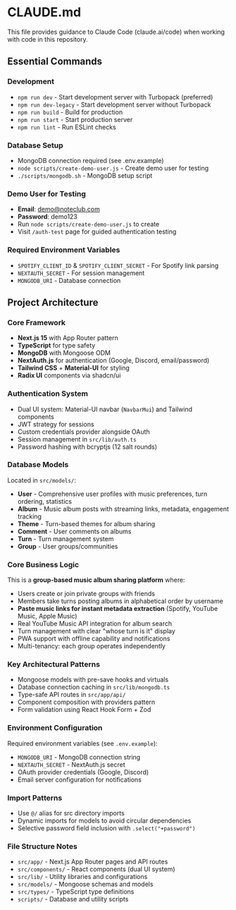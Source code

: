 # CLAUDE.md

This file provides guidance to Claude Code (claude.ai/code) when working with code in this repository.

## Essential Commands

### Development
- `npm run dev` - Start development server with Turbopack (preferred)
- `npm run dev-legacy` - Start development server without Turbopack
- `npm run build` - Build for production
- `npm run start` - Start production server
- `npm run lint` - Run ESLint checks

### Database Setup
- MongoDB connection required (see .env.example)
- `node scripts/create-demo-user.js` - Create demo user for testing
- `./scripts/mongodb.sh` - MongoDB setup script

### Demo User for Testing
- **Email**: demo@noteclub.com
- **Password**: demo123
- Run `node scripts/create-demo-user.js` to create
- Visit `/auth-test` page for guided authentication testing

### Required Environment Variables
- `SPOTIFY_CLIENT_ID` & `SPOTIFY_CLIENT_SECRET` - For Spotify link parsing
- `NEXTAUTH_SECRET` - For session management
- `MONGODB_URI` - Database connection

## Project Architecture

### Core Framework
- **Next.js 15** with App Router pattern
- **TypeScript** for type safety
- **MongoDB** with Mongoose ODM
- **NextAuth.js** for authentication (Google, Discord, email/password)
- **Tailwind CSS** + **Material-UI** for styling
- **Radix UI** components via shadcn/ui

### Authentication System
- Dual UI system: Material-UI navbar (`NavbarMui`) and Tailwind components
- JWT strategy for sessions
- Custom credentials provider alongside OAuth
- Session management in `src/lib/auth.ts`
- Password hashing with bcryptjs (12 salt rounds)

### Database Models
Located in `src/models/`:
- **User** - Comprehensive user profiles with music preferences, turn ordering, statistics
- **Album** - Music album posts with streaming links, metadata, engagement tracking
- **Theme** - Turn-based themes for album sharing
- **Comment** - User comments on albums
- **Turn** - Turn management system
- **Group** - User groups/communities

### Core Business Logic
This is a **group-based music album sharing platform** where:
- Users create or join private groups with friends
- Members take turns posting albums in alphabetical order by username
- **Paste music links for instant metadata extraction** (Spotify, YouTube Music, Apple Music)
- Real YouTube Music API integration for album search
- Turn management with clear "whose turn is it" display
- PWA support with offline capability and notifications
- Multi-tenancy: each group operates independently

### Key Architectural Patterns
- Mongoose models with pre-save hooks and virtuals
- Database connection caching in `src/lib/mongodb.ts`
- Type-safe API routes in `src/app/api/`
- Component composition with providers pattern
- Form validation using React Hook Form + Zod

### Environment Configuration
Required environment variables (see `.env.example`):
- `MONGODB_URI` - MongoDB connection string
- `NEXTAUTH_SECRET` - NextAuth.js secret
- OAuth provider credentials (Google, Discord)
- Email server configuration for notifications

### Import Patterns
- Use `@/` alias for src directory imports
- Dynamic imports for models to avoid circular dependencies
- Selective password field inclusion with `.select("+password")`

### File Structure Notes
- `src/app/` - Next.js App Router pages and API routes
- `src/components/` - React components (dual UI system)
- `src/lib/` - Utility libraries and configurations
- `src/models/` - Mongoose schemas and models
- `src/types/` - TypeScript type definitions
- `scripts/` - Database and utility scripts